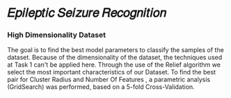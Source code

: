 # 𝐸𝑝𝑖𝑙𝑒𝑝𝑡𝑖𝑐 𝑆𝑒𝑖𝑧𝑢𝑟𝑒 𝑅𝑒𝑐𝑜𝑔𝑛𝑖𝑡𝑖𝑜𝑛 #
### High Dimensionality Dataset ###

The goal is to find the best model parameters to classify the samples of the  dataset. Because of the dimensionality of the dataset, the techniques used at Task 1 can't be applied here. Through the use of the Relief algorithm we select the most important characteristics of our Dataset. To find the best pair for Cluster Radius and Number Of Features , a parametric analysis (GridSearch) was performed, based on a 5-fold Cross-Validation.
